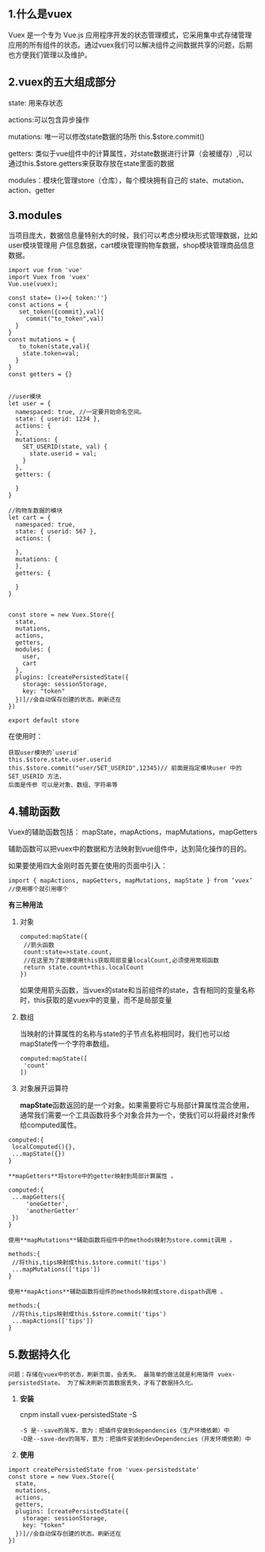 ## 1.什么是vuex

Vuex 是一个专为 Vue.js 应用程序开发的状态管理模式，它采用集中式存储管理应用的所有组件的状态。通过vuex我们可以解决组件之间数据共享的问题，后期也方便我们管理以及维护。

## 2.vuex的五大组成部分

state: 用来存状态

actions:可以包含异步操作

mutations: 唯一可以修改state数据的场所 this.$store.commit()

getters: 类似于vue组件中的计算属性，对state数据进行计算（会被缓存）,可以通过this.$store.getters来获取存放在state里面的数据

modules：模块化管理store（仓库），每个模块拥有自己的 state、mutation、action、getter

## 3.modules

 当项目庞大，数据信息量特别大的时候，我们可以考虑分模块形式管理数据，比如user模块管理用 户信息数据，cart模块管理购物车数据，shop模块管理商品信息数据。 

```
import vue from 'vue'
import Vuex from 'vuex'
Vue.use(vuex);

const state= ()=>{ token:''}
const actions = {
   set_token({commit},val){
     commit("to_token",val)
  }
}
const mutations = {
   to_token(state,val){
    state.token=val;
  }
}
const getters = {}


//user模块
let user = {
  namespaced: true, //一定要开始命名空间。
  state: { userid: 1234 },
  actions: {
  },
  mutations: {
    SET_USERID(state, val) {
      state.userid = val;
    }
  },
  getters: {

  }
}

//购物车数据的模块
let cart = {
  namespaced: true,
  state: { userid: 567 },
  actions: {

  },
  mutations: {
  },
  getters: {

  }
}


const store = new Vuex.Store({
  state,
  mutations,
  actions,
  getters,
  modules: {
    user,
    cart
  },
  plugins: [createPersistedState({
    storage: sessionStorage,
    key: "token"
  })]//会自动保存创建的状态。刷新还在
})

export default store
```

在使用时：

```
获取user模块的`userid`
this.$store.state.user.userid
this.$store.commit("user/SET_USERID",12345)// 前面是指定模块user 中的SET_USERID 方法，
后面是传参 可以是对象、数组、字符串等
```

## 4.辅助函数

Vuex的辅助函数包括： mapState，mapActions，mapMutations，mapGetters 

辅助函数可以把vuex中的数据和方法映射到vue组件中，达到简化操作的目的。

如果要使用四大金刚时首先要在使用的页面中引入：

```
import { mapActions, mapGetters, mapMutations, mapState } from ‘vuex’
//使用哪个就引用哪个
```

 **有三种用法**

1. 对象

   ```
   computed:mapState({
   	//箭头函数
   	count:state=>state.count,
   	//在这里为了能够使用this获取局部变量localCount,必须使用常规函数
   	return state.count+this.localCount
   })
   ```

   ​	 如果使用箭头函数，当vuex的state和当前组件的state，含有相同的变量名称时，this获取的是vuex中的变量，而不是局部变量 

2. 数组

    当映射的计算属性的名称与state的子节点名称相同时，我们也可以给mapState传一个字符串数组。 

   ```
   computed:mapState([
   	'count'
   ])
   ```

3.  对象展开运算符 

    **mapState**函数返回的是一个对象。如果需要将它与局部计算属性混合使用，通常我们需要一个工具函数将多个对象合并为一个，使我们可以将最终对象传给computed属性。 

   ```
   computed:{
   	localComputed(){},
   	...mapState({})
   }
   ```

    **mapGetters**将store中的getter映射到局部计算属性 。

   ```
   computed:{
   	...mapGetters({
   		'oneGetter',
   		'anotherGetter'
   	})
   }
   ```

    使用**mapMutations**辅助函数将组件中的methods映射为store.commit调用 。

   ```
   methods:{
   	//将this,tips映射成this.$store.commit('tips')
   	...mapMutations(['tips'])
   }
   ```

    使用**mapActions**辅助函数将组件的methods映射成store.dispath调用 。

   ```
   methods:{
   	//将this,tips映射成this.$store.commit('tips')
   	...mapActions(['tips'])
   }
   ```

   

## 5.数据持久化

 	问题：存储在vuex中的状态，刷新页面，会丢失。 最简单的做法就是利用插件 vuex-persistedState。 为了解决刷新页面数据丢失，才有了数据持久化。 

1. **安装**

    cnpm install vuex-persistedState -S 

   ```
   -S 是--save的简写，意为：把插件安装到dependencies（生产环境依赖）中
   -D是--save-dev的简写，意为：把插件安装到devDependencies（开发环境依赖）中
   ```

2.  **使用** 

   ```
   import createPersistedState from 'vuex-persistedstate'
   const store = new Vuex.Store({
     state,
     mutations,
     actions,
     getters,
     plugins: [createPersistedState({
       storage: sessionStorage,
       key: "token"
     })]//会自动保存创建的状态。刷新还在
   })
   ```

   



































